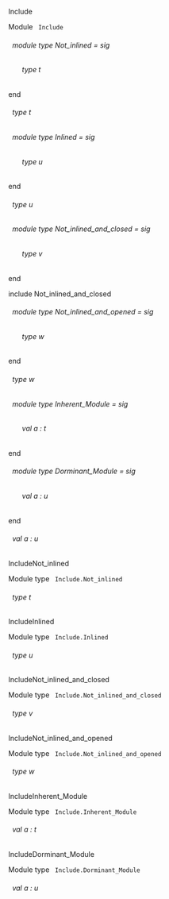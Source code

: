 Include

 Module `` Include`` 
<a id="module-type-Not_inlined"></a>
###### &nbsp; module type Not_inlined = sig

<a id="type-t"></a>
###### &nbsp; &nbsp; &nbsp; &nbsp;type t


end



<a id="type-t"></a>
###### &nbsp; type t



<a id="module-type-Inlined"></a>
###### &nbsp; module type Inlined = sig

<a id="type-u"></a>
###### &nbsp; &nbsp; &nbsp; &nbsp;type u


end



<a id="type-u"></a>
###### &nbsp; type u



<a id="module-type-Not_inlined_and_closed"></a>
###### &nbsp; module type Not_inlined_and_closed = sig

<a id="type-v"></a>
###### &nbsp; &nbsp; &nbsp; &nbsp;type v


end



include Not_inlined_and_closed

<a id="module-type-Not_inlined_and_opened"></a>
###### &nbsp; module type Not_inlined_and_opened = sig

<a id="type-w"></a>
###### &nbsp; &nbsp; &nbsp; &nbsp;type w


end



<a id="type-w"></a>
###### &nbsp; type w



<a id="module-type-Inherent_Module"></a>
###### &nbsp; module type Inherent_Module = sig

<a id="val-a"></a>
###### &nbsp; &nbsp; &nbsp; &nbsp;val a : t


end





<a id="module-type-Dorminant_Module"></a>
###### &nbsp; module type Dorminant_Module = sig



<a id="val-a"></a>
###### &nbsp; &nbsp; &nbsp; &nbsp;val a : u


end





<a id="val-a"></a>
###### &nbsp; val a : u


IncludeNot_inlined

 Module type `` Include.Not_inlined`` 
<a id="type-t"></a>
###### &nbsp; type t


IncludeInlined

 Module type `` Include.Inlined`` 
<a id="type-u"></a>
###### &nbsp; type u


IncludeNot_inlined_and_closed

 Module type `` Include.Not_inlined_and_closed`` 
<a id="type-v"></a>
###### &nbsp; type v


IncludeNot_inlined_and_opened

 Module type `` Include.Not_inlined_and_opened`` 
<a id="type-w"></a>
###### &nbsp; type w


IncludeInherent_Module

 Module type `` Include.Inherent_Module`` 
<a id="val-a"></a>
###### &nbsp; val a : t


IncludeDorminant_Module

 Module type `` Include.Dorminant_Module`` 


<a id="val-a"></a>
###### &nbsp; val a : u

